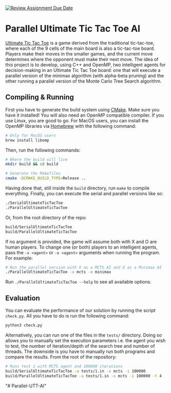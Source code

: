 [![Review Assignment Due Date](https://classroom.github.com/assets/deadline-readme-button-24ddc0f5d75046c5622901739e7c5dd533143b0c8e959d652212380cedb1ea36.svg)](https://classroom.github.com/a/IwHO6ydp)

# Parallel Ultimate Tic Tac Toe AI

[Ultimate Tic Tac Toe](https://en.wikipedia.org/wiki/Ultimate_tic-tac-toe) is a game derived from the traditional tic-tac-toe, where each of the 9 cells of the main board is also a tic-tac-toe board. Players make their moves in the smaller games, and the current move determines where the opponent must make their next move. The idea of this project is to develop, using C++ and OpenMP, two intelligent agents for decision-making in an Ultimate Tic Tac Toe board: one that will execute a parallel version of the minimax algorithm (with alpha-beta pruning) and the other running a parallel version of the Monte Carlo Tree Search algorithm.

## Compiling & Running

First you have to generate the build system using [CMake](https://cmake.org/). Make sure you have it installed! You will also need an OpenMP compatible compiler. If you use Linux, you are good to go. For MacOS users, you can install the OpenMP libraries via [Homebrew](https://brew.sh/) with the following command:

```bash
# Only for MacOS users
brew install libomp
```

Then, run the following commands:

```bash
# Where the build will live
mkdir build && cd build

# Generate the Makefiles
cmake -DCMAKE_BUILD_TYPE=Release ..
```

Having done that, still inside the `build` directory, run `make` to compile everything. Finally, you can execute the serial and parallel versions like so:

```bash
./SerialUltimateTicTacToe
./ParallelUltimateTicTacToe
```

Or, from the root directory of the repo:

```bash
build/SerialUltimateTicTacToe
build/ParallelUltimateTicTacToe
```

If no argument is provided, the game will assume both with X and O are human players. To change one (or both) players to an intelligent agents, pass the `-x <agent>` or `-o <agent>` arguments when running the program. For example:

```bash
# Run the parallel version with X as a MCTS AI and O as a Minimax AI
./ParallelUltimateTicTacToe -x mcts -o minimax
```

Run `./ParallelUltimateTicTacToe --help` to see all available options.

## Evaluation

You can evaluate the performance of our solution by running the script `check.py`. All you have to do is run the following command:

```bash
python3 check.py
```

Alternatively, you can run one of the files in the `tests/` directory. Doing so allows you to manually set the execution parameters i.e. the agent you wish to test, the number of iteration/depth of the search tree and number of threads. The downside is you have to manually run both programs and compare the results. From the root of the repository:

```bash
# Runs test 1 with MCTS agent and 100000 iterations
build/SerialUltimateTicTacToe -a tests/1.in -x mcts -i 100000
build/ParallelUltimateTicTacToe -a tests/1.in -x mcts -i 100000 -t 4
```
"# Parallel-UTT-AI" 
